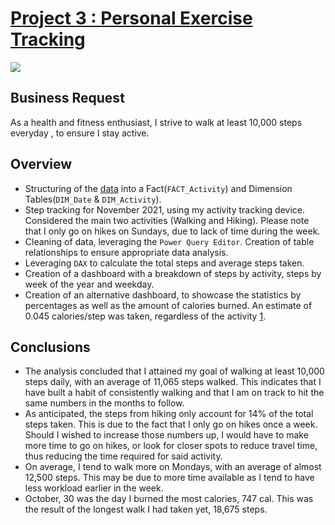 # [Project 3 : Personal Exercise Tracking](https://github.com/davidgomezpr1/PowerBI_PersonalStepTracking)
![](https://images.unsplash.com/photo-1448387473223-5c37445527e7?ixlib=rb-1.2.1&ixid=MnwxMjA3fDB8MHxwaG90by1wYWdlfHx8fGVufDB8fHx8&auto=format&fit=crop&w=1170&q=80)

## Business Request

As a health and fitness enthusiast, I strive to walk at least 10,000 
steps everyday , to ensure I stay active.

## Overview

- Structuring of the [data](https://github.com/davidgomezpr1/PowerBI_PersonalStepTracking/blob/Portfolio_Projects/StepTrackingNov21.xlsx) into a Fact(`FACT_Activity`) and Dimension Tables(`DIM_Date` & `DIM_Activity`).
- Step tracking for November 2021, using my activity tracking device. Considered the main two activities (Walking and Hiking). Please note that I only go on hikes on Sundays, due to lack of time during the week.
- Cleaning of data, leveraging the `Power Query Editor`. Creation of table relationships to ensure appropriate data analysis.
- Leveraging `DAX` to calculate the total steps and average steps taken.
- Creation of a dashboard with a breakdown of steps by activity, steps by week of the year and weekday.
- Creation of an alternative dashboard, to showcase the statistics by percentages as well as the amount of calories burned. An estimate of 0.045 calories/step was taken, regardless of the activity [1](https://www.livestrong.com/article/238020-how-to-convert-pedometer-steps-to-calories/).

## Conclusions

- The analysis concluded that I attained my goal of walking at least 10,000 steps daily, with an average of 11,065 steps walked. This indicates that I have built a habit of consistently walking and that I am on track to hit the same numbers in the months to follow.
- As anticipated, the steps from hiking only account for 14% of the total steps taken. This is due to the fact that I only go on hikes once a week. Should I wished to increase those numbers up, I would have to make more time to go on hikes, or look for closer spots to reduce travel time, thus reducing the time required for said activity. 
- On average, I tend to walk more on Mondays, with an average of almost 12,500 steps. This may be due to more time available as I tend to have less workload earlier in the week.
- October, 30 was the day I burned the most calories, 747 cal. This was the result of the longest walk I had taken yet, 18,675 steps.
